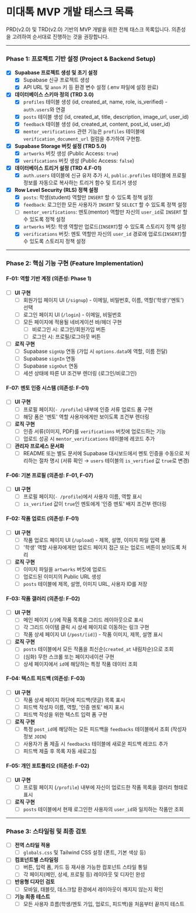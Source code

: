 # 미대톡 MVP 개발 태스크 목록

PRD(v2.0) 및 TRD(v2.0) 기반의 MVP 개발을 위한 전체 태스크 목록입니다. 의존성을 고려하여 순서대로 진행하는 것을 권장합니다.

---

### **Phase 1: 프로젝트 기반 설정 (Project & Backend Setup)**

*   [x] **Supabase 프로젝트 생성 및 초기 설정**
    *   [x] Supabase 신규 프로젝트 생성
    *   [x] API URL 및 `anon` 키 등 환경 변수 설정 (.env 파일에 설정 완료)
*   [x] **데이터베이스 스키마 정의 (TRD 3.0)**
    *   [x] `profiles` 테이블 생성 (id, created_at, name, role, is_verified) - `auth.users`와 연결
    *   [x] `posts` 테이블 생성 (id, created_at, title, description, image_url, user_id)
    *   [x] `feedback` 테이블 생성 (id, created_at, content, post_id, user_id)
    *   [x] `mentor_verifications` 관련 기능은 `profiles` 테이블에 `verification_document_url` 컬럼을 추가하여 구현함.
*   [x] **Supabase Storage 버킷 설정 (TRD 5.0)**
    *   [x] `artworks` 버킷 생성 (Public Access: `true`)
    *   [x] `verifications` 버킷 생성 (Public Access: `false`)
*   [x] **데이터베이스 트리거 설정 (TRD 4.F-01)**
    *   [x] `auth.users` 테이블에 신규 유저 추가 시, `public.profiles` 테이블에 프로필 정보를 자동으로 복사하는 트리거 함수 및 트리거 생성
*   [x] **Row Level Security (RLS) 정책 설정**
    *   [x] `posts`: 학생(student) 역할만 `INSERT` 할 수 있도록 정책 설정
    *   [x] `feedback`: 로그인한 모든 사용자가 `INSERT` 및 `SELECT` 할 수 있도록 정책 설정
    *   [ ] `mentor_verifications`: 멘토(mentor) 역할만 자신의 `user_id`로 `INSERT` 할 수 있도록 정책 설정
    *   [x] `artworks` 버킷: 학생 역할만 업로드(`INSERT`)할 수 있도록 스토리지 정책 설정
    *   [x] `verifications` 버킷: 멘토 역할만 자신의 `user_id` 경로에 업로드(`INSERT`)할 수 있도록 스토리지 정책 설정

---

### **Phase 2: 핵심 기능 구현 (Feature Implementation)**

#### **F-01: 역할 기반 계정 (의존성: Phase 1)**

*   [ ] **UI 구현**
    *   [ ] 회원가입 페이지 UI (`/signup`) - 이메일, 비밀번호, 이름, 역할('학생'/'멘토') 선택
    *   [ ] 로그인 페이지 UI (`/login`) - 이메일, 비밀번호
    *   [ ] 모든 페이지에 적용될 네비게이션 바/헤더 구현
        *   [ ] 비로그인 시: 로그인/회원가입 버튼
        *   [ ] 로그인 시: 프로필/로그아웃 버튼
*   [ ] **로직 구현**
    *   [ ] Supabase `signUp` 연동 (가입 시 `options.data`에 역할, 이름 전달)
    *   [ ] Supabase `signIn` 연동
    *   [ ] Supabase `signOut` 연동
    *   [ ] 세션 상태에 따른 UI 조건부 렌더링 (로그인/비로그인)

#### **F-07: 멘토 인증 시스템 (의존성: F-01)**

*   [ ] **UI 구현**
    *   [ ] 프로필 페이지(`- /profile`) 내부에 인증 서류 업로드 폼 구현
    *   [ ] 해당 폼은 '멘토' 역할 사용자에게만 보이도록 조건부 렌더링
*   [ ] **로직 구현**
    *   [ ] 인증 서류(이미지, PDF)를 `verifications` 버킷에 업로드하는 기능
    *   [ ] 업로드 성공 시 `mentor_verifications` 테이블에 레코드 추가
*   [ ] **관리자 프로세스 문서화**
    *   [ ] README 또는 별도 문서에 Supabase 대시보드에서 멘토 인증을 수동으로 처리하는 절차 명시 (서류 확인 → `users` 테이블의 `is_verified` 값 `true`로 변경)

#### **F-06: 기본 프로필 (의존성: F-01, F-07)**

*   [ ] **UI 구현**
    *   [ ] 프로필 페이지(`- /profile`)에서 사용자 이름, 역할 표시
    *   [ ] `is_verified` 값이 `true`인 멘토에게 '인증 멘토' 배지 조건부 렌더링

#### **F-02: 작품 업로드 (의존성: F-01)**

*   [ ] **UI 구현**
    *   [ ] 작품 업로드 페이지 UI (`/upload`) - 제목, 설명, 이미지 파일 입력 폼
    *   [ ] '학생' 역할 사용자에게만 업로드 페이지 접근 또는 업로드 버튼이 보이도록 처리
*   [ ] **로직 구현**
    *   [ ] 이미지 파일을 `artworks` 버킷에 업로드
    *   [ ] 업로드된 이미지의 Public URL 생성
    *   [ ] `posts` 테이블에 제목, 설명, 이미지 URL, 사용자 ID를 저장

#### **F-03: 작품 갤러리 (의존성: F-02)**

*   [ ] **UI 구현**
    *   [ ] 메인 페이지 (`/`)에 작품 목록을 그리드 레이아웃으로 표시
    *   [ ] 각 그리드 아이템 클릭 시 상세 페이지로 이동하는 링크 구현
    *   [ ] 작품 상세 페이지 UI (`/post/[id]`) - 작품 이미지, 제목, 설명 표시
*   [ ] **로직 구현**
    *   [ ] `posts` 테이블에서 모든 작품을 최신순(`created_at` 내림차순)으로 조회
    *   [ ] (심화) 무한 스크롤 또는 페이지네이션 구현
    *   [ ] 상세 페이지에서 `id`에 해당하는 특정 작품 데이터 조회

#### **F-04: 텍스트 피드백 (의존성: F-03)**

*   [ ] **UI 구현**
    *   [ ] 작품 상세 페이지 하단에 피드백(댓글) 목록 표시
    *   [ ] 피드백 작성자 이름, 역할, '인증 멘토' 배지 표시
    *   [ ] 피드백 작성을 위한 텍스트 입력 폼 구현
*   [ ] **로직 구현**
    *   [ ] 특정 `post_id`에 해당하는 모든 피드백을 `feedbacks` 테이블에서 조회 (작성자 정보 `JOIN`)
    *   [ ] 사용자가 폼 제출 시 `feedbacks` 테이블에 새로운 피드백 레코드 추가
    *   [ ] 피드백 제출 후 목록 자동 새로고침

#### **F-05: 개인 포트폴리오 (의존성: F-02)**

*   [ ] **UI 구현**
    *   [ ] 프로필 페이지 (`/profile`) 내부에 자신이 업로드한 작품 목록을 갤러리 형태로 표시
*   [ ] **로직 구현**
    *   [ ] `posts` 테이블에서 현재 로그인한 사용자의 `user_id`와 일치하는 작품만 조회

---

### **Phase 3: 스타일링 및 최종 검토**

*   [ ] **전역 스타일 적용**
    *   [ ] `globals.css` 및 Tailwind CSS 설정 (폰트, 기본 색상 등)
*   [ ] **컴포넌트별 스타일링**
    *   [ ] 버튼, 입력 폼, 카드 등 재사용 가능한 컴포넌트 스타일 통일
    *   [ ] 각 페이지(메인, 상세, 프로필 등) 레이아웃 및 디자인 완성
*   [ ] **반응형 디자인 검토**
    *   [ ] 모바일, 태블릿, 데스크탑 환경에서 레이아웃이 깨지지 않는지 확인
*   [ ] **기능 최종 테스트**
    *   [ ] 모든 사용자 흐름(학생/멘토 가입, 업로드, 피드백)을 처음부터 끝까지 테스트
